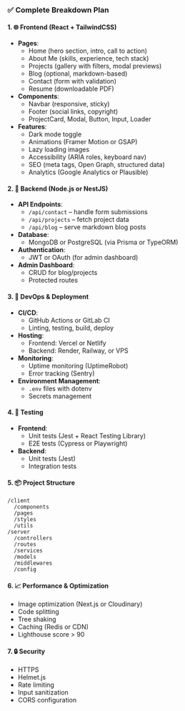 ### ✅ **Complete Breakdown Plan**

#### 1. 🌐 **Frontend (React + TailwindCSS)**
- **Pages**:
  - Home (hero section, intro, call to action)
  - About Me (skills, experience, tech stack)
  - Projects (gallery with filters, modal previews)
  - Blog (optional, markdown-based)
  - Contact (form with validation)
  - Resume (downloadable PDF)
- **Components**:
  - Navbar (responsive, sticky)
  - Footer (social links, copyright)
  - ProjectCard, Modal, Button, Input, Loader
- **Features**:
  - Dark mode toggle
  - Animations (Framer Motion or GSAP)
  - Lazy loading images
  - Accessibility (ARIA roles, keyboard nav)
  - SEO (meta tags, Open Graph, structured data)
  - Analytics (Google Analytics or Plausible)

#### 2. 🧰 **Backend (Node.js or NestJS)**
- **API Endpoints**:
  - `/api/contact` – handle form submissions
  - `/api/projects` – fetch project data
  - `/api/blog` – serve markdown blog posts
- **Database**:
  - MongoDB or PostgreSQL (via Prisma or TypeORM)
- **Authentication**:
  - JWT or OAuth (for admin dashboard)
- **Admin Dashboard**:
  - CRUD for blog/projects
  - Protected routes

#### 3. 🚀 **DevOps & Deployment**
- **CI/CD**:
  - GitHub Actions or GitLab CI
  - Linting, testing, build, deploy
- **Hosting**:
  - Frontend: Vercel or Netlify
  - Backend: Render, Railway, or VPS
- **Monitoring**:
  - Uptime monitoring (UptimeRobot)
  - Error tracking (Sentry)
- **Environment Management**:
  - `.env` files with dotenv
  - Secrets management

#### 4. 🧪 **Testing**
- **Frontend**:
  - Unit tests (Jest + React Testing Library)
  - E2E tests (Cypress or Playwright)
- **Backend**:
  - Unit tests (Jest)
  - Integration tests

#### 5. 📦 **Project Structure**
```
/client
  /components
  /pages
  /styles
  /utils
/server
  /controllers
  /routes
  /services
  /models
  /middlewares
  /config
```

#### 6. 📈 **Performance & Optimization**
- Image optimization (Next.js or Cloudinary)
- Code splitting
- Tree shaking
- Caching (Redis or CDN)
- Lighthouse score > 90

#### 7. 🔒 **Security**
- HTTPS
- Helmet.js
- Rate limiting
- Input sanitization
- CORS configuration

